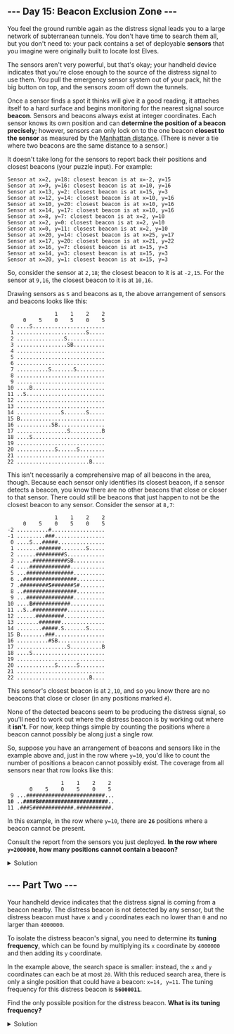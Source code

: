 ## --- Day 15: Beacon Exclusion Zone ---

You feel the ground rumble again as the distress signal leads you to a large network of subterranean tunnels. You don't have time to search them all, but you don't need to: your pack contains a set of deployable **sensors** that you imagine were originally built to locate lost Elves.


The sensors aren't very powerful, but that's okay; your handheld device indicates that you're close enough to the source of the distress signal to use them. You pull the emergency sensor system out of your pack, hit the big button on top, and the sensors zoom off down the tunnels.


Once a sensor finds a spot it thinks will give it a good reading, it attaches itself to a hard surface and begins monitoring for the nearest signal source **beacon**. Sensors and beacons always exist at integer coordinates. Each sensor knows its own position and can **determine the position of a beacon precisely**; however, sensors can only lock on to the one beacon **closest to the sensor** as measured by the [Manhattan distance](https://en.wikipedia.org/wiki/Taxicab_geometry). (There is never a tie where two beacons are the same distance to a sensor.)


It doesn't take long for the sensors to report back their positions and closest beacons (your puzzle input). For example:



```
Sensor at x=2, y=18: closest beacon is at x=-2, y=15
Sensor at x=9, y=16: closest beacon is at x=10, y=16
Sensor at x=13, y=2: closest beacon is at x=15, y=3
Sensor at x=12, y=14: closest beacon is at x=10, y=16
Sensor at x=10, y=20: closest beacon is at x=10, y=16
Sensor at x=14, y=17: closest beacon is at x=10, y=16
Sensor at x=8, y=7: closest beacon is at x=2, y=10
Sensor at x=2, y=0: closest beacon is at x=2, y=10
Sensor at x=0, y=11: closest beacon is at x=2, y=10
Sensor at x=20, y=14: closest beacon is at x=25, y=17
Sensor at x=17, y=20: closest beacon is at x=21, y=22
Sensor at x=16, y=7: closest beacon is at x=15, y=3
Sensor at x=14, y=3: closest beacon is at x=15, y=3
Sensor at x=20, y=1: closest beacon is at x=15, y=3
```

So, consider the sensor at `2,18`; the closest beacon to it is at `-2,15`. For the sensor at `9,16`, the closest beacon to it is at `10,16`.


Drawing sensors as `S` and beacons as `B`, the above arrangement of sensors and beacons looks like this:



```
               1    1    2    2
     0    5    0    5    0    5
 0 ....S.......................
 1 ......................S.....
 2 ...............S............
 3 ................SB..........
 4 ............................
 5 ............................
 6 ............................
 7 ..........S.......S.........
 8 ............................
 9 ............................
10 ....B.......................
11 ..S.........................
12 ............................
13 ............................
14 ..............S.......S.....
15 B...........................
16 ...........SB...............
17 ................S..........B
18 ....S.......................
19 ............................
20 ............S......S........
21 ............................
22 .......................B....
```

This isn't necessarily a comprehensive map of all beacons in the area, though. Because each sensor only identifies its closest beacon, if a sensor detects a beacon, you know there are no other beacons that close or closer to that sensor. There could still be beacons that just happen to not be the closest beacon to any sensor. Consider the sensor at `8,7`:


<pre><code>               1    1    2    2
     0    5    0    5    0    5
-2 ..........#.................
-1 .........###................
 0 ....S...#####...............
 1 .......#######........S.....
 2 ......#########S............
 3 .....###########SB..........
 4 ....#############...........
 5 ...###############..........
 6 ..#################.........
 7 .#########<b>S</b>#######S#........
 8 ..#################.........
 9 ...###############..........
10 ....<b>B</b>############...........
11 ..S..###########............
12 ......#########.............
13 .......#######..............
14 ........#####.S.......S.....
15 B........###................
16 ..........#SB...............
17 ................S..........B
18 ....S.......................
19 ............................
20 ............S......S........
21 ............................
22 .......................B....
</code></pre>

This sensor's closest beacon is at `2,10`, and so you know there are no beacons that close or closer (in any positions marked `#`).


None of the detected beacons seem to be producing the distress signal, so you'll need to work out where the distress beacon is by working out where it **isn't**. For now, keep things simple by counting the positions where a beacon cannot possibly be along just a single row.


So, suppose you have an arrangement of beacons and sensors like in the example above and, just in the row where `y=10`, you'd like to count the number of positions a beacon cannot possibly exist. The coverage from all sensors near that row looks like this:


<pre><code>                 1    1    2    2
       0    5    0    5    0    5
 9 ...#########################...
<b>10 ..####B######################..</b>
11 .###S#############.###########.
</code></pre>

In this example, in the row where `y=10`, there are **`26`** positions where a beacon cannot be present.


Consult the report from the sensors you just deployed. **In the row where `y=2000000`, how many positions cannot contain a beacon?**


<details>
    <summary>Solution</summary>

This is a tricky problem. My first approach was to save all the impossible points and finally check for the asked row, but the program ran out of memory.

In my second try, I realized that I didn't have to save all the points, only the points in the asked row.

First of all, I parse the input as a list of elements `sensor, beacon, distance`.

```python
def manhattan_distance(p1: (int, int), p2: (int, int)) -> int:
    return abs(p1[0] - p2[0]) + abs(p1[1] - p2[1])


def parse_sensors(area: list) -> list:
    sensors = []
    for line in area:
        aux_dict = dict()
        nums = re.findall(r'-?\d+', line)
        aux_dict['sensor'] = int(nums[0]), int(nums[1])
        aux_dict['beacon'] = int(nums[2]), int(nums[3])
        aux_dict['distance'] = manhattan_distance(aux_dict['sensor'], aux_dict['beacon'])
        sensors.append(aux_dict)

    return sensors
```

Once I have already parsed the input, I loop through all the sensors checking if that sensor can modify the asked row.
If it is not the case, I skip the sensor. On the other hand, if it does modify the row, I update the impossible points in the row with these new ones.
Lastly, I remove the possible sensors or beacons in the row.


```python
sensors = parse_sensors(input_lines)
row = 2_000_000

impossible_points = set()
for sensor in sensors:
    sensor_point, beacon_point, distance = sensor.values()
    if (offset := abs(row - sensor_point[1])) <= distance:
        signal_range = range(sensor_point[0] - distance, sensor_point[0] + distance + 1)
        if offset == 0:
            impossible_points.update(signal_range)
        else:
            if sensor_point[1] + offset == row:
                impossible_points.update(signal_range[offset:-offset])
            elif sensor_point[1] - offset == row:
                impossible_points.update(signal_range[offset:-offset])

        try:
            if sensor_point[1] == row:
                impossible_points.remove(sensor_point[0])
            if beacon_point[1] == row:
                impossible_points.remove(beacon_point[0])
        except KeyError:
            pass

print(f'{len(impossible_points)=}')
```

The answer is: `4876693`.

</details>



## --- Part Two ---

Your handheld device indicates that the distress signal is coming from a beacon nearby. The distress beacon is not detected by any sensor, but the distress beacon must have `x` and `y` coordinates each no lower than `0` and no larger than `4000000`.


To isolate the distress beacon's signal, you need to determine its **tuning frequency**, which can be found by multiplying its `x` coordinate by `4000000` and then adding its `y` coordinate.


In the example above, the search space is smaller: instead, the `x` and `y` coordinates can each be at most `20`. With this reduced search area, there is only a single position that could have a beacon: `x=14, y=11`. The tuning frequency for this distress beacon is **`56000011`**.


Find the only possible position for the distress beacon. **What is its tuning frequency?**

<details>
    <summary>Solution</summary>

My approach is to check the points of intersection between the lines which compose the diamonds of the figure that represent the Manhattan distance (I use the lines which are a unit apart from the diamond).
I only use integer solutions.

```python
sensors = parse_sensors(input_lines)
minimum, maximum = 0, 4_000_000
possible_points = []
for sensor in sensors:
    sensors_copy = deepcopy(sensors)
    sensors_copy.remove(sensor)
    for other in sensors_copy:
        lines1 = sensor['lines']
        lines2 = other['lines']
        for line1 in lines1.values():
            for line2 in lines2.values():
                if point := point_of_intersection(line1, line2):
                    possible_points.append(point)

possible_points = list(filter(lambda p: check_in_range(p, minimum, maximum), possible_points))
```

Lastly, I check the only point which is far enough from every sensor and I compute the tuning frequency.
```python
for point in possible_points:
    if check_distance(sensors, point):
        break

tuning_frequency = 4_000_000 * point[0] + point[1]
exec_time = (time_ns() - start) / 1_000_000
print(f'{point[0]=}, {point[1]=}, {tuning_frequency=}, {exec_time=}ms')
```

This solution seems to be quite slow, but because I use the points of intersection the execution time is low. My solution takes around 15ms.

The answer is: `11645454855041`.

</details>
